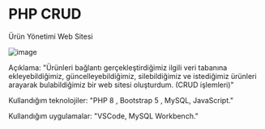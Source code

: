 # PHP CRUD
Ürün Yönetimi Web Sitesi

![image](https://github.com/samettalhatozlu/PHP/assets/111143783/7ae0aace-6c8d-4ed4-a9fc-63faf4f87d4f)

Açıklama: "Ürünleri bağlantı gerçekleştirdiğimiz ilgili veri tabanına ekleyebildiğimiz, güncelleyebildiğimiz, silebildiğimiz ve istediğimiz ürünleri arayarak bulabildiğimiz bir web sitesi oluşturdum. (CRUD işlemleri)"

Kullandığım teknolojiler: "PHP 8 , Bootstrap 5 , MySQL, JavaScript."

Kullandığım uygulamalar: "VSCode, MySQL Workbench."
